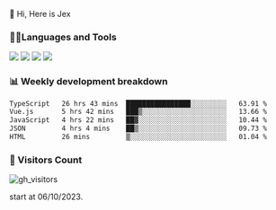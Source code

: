  👋 Hi, Here is Jex

 

### 🧑‍💻Languages and Tools

<code><a href="https://react.dev"><img src="https://api.iconify.design/logos:react.svg" /></a></code>
<code><a href="https://github.com/vuejs/core"><img src="https://api.iconify.design/logos:vue.svg" /></a></code> 
<code><a href="https://github.com/microsoft/TypeScript"><img src="https://api.iconify.design/logos:typescript-icon.svg" /></a></code>
<code><a href="https://threejs.org/"><img src="https://api.iconify.design/logos:threejs.svg" /></a></code>

### 📊 Weekly development breakdown

<!--START_SECTION:waka-->

```txt
TypeScript   26 hrs 43 mins  ████████████████░░░░░░░░░   63.91 %
Vue.js       5 hrs 42 mins   ███▒░░░░░░░░░░░░░░░░░░░░░   13.66 %
JavaScript   4 hrs 22 mins   ██▓░░░░░░░░░░░░░░░░░░░░░░   10.44 %
JSON         4 hrs 4 mins    ██▒░░░░░░░░░░░░░░░░░░░░░░   09.73 %
HTML         26 mins         ▒░░░░░░░░░░░░░░░░░░░░░░░░   01.04 %
```

<!--END_SECTION:waka-->


### 👀 Visitors Count

![gh_visitors](https://profile-counter.glitch.me/jexlau/count.svg)

start at 06/10/2023.
